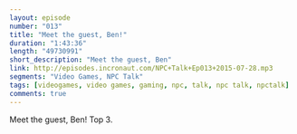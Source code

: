 ```yaml
---
layout: episode
number: "013"
title: "Meet the guest, Ben!"
duration: "1:43:36"
length: "49730991"
short_description: "Meet the guest, Ben"
link: http://episodes.incronaut.com/NPC+Talk+Ep013+2015-07-28.mp3
segments: "Video Games, NPC Talk"
tags: [videogames, video games, gaming, npc, talk, npc talk, npctalk]
comments: true
---
```


Meet the guest, Ben! Top 3.
